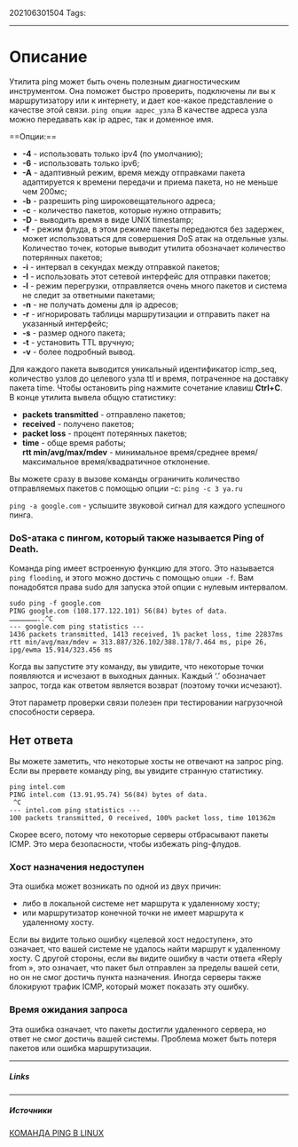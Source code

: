 202106301504
Tags:
___
# Описание

Утилита ping может быть очень полезным диагностическим инструментом. Она поможет быстро проверить, подключены ли вы к маршрутизатору или к интернету, и дает кое-какое представление о качестве этой связи.
`ping опции адрес_узла`
В качестве адреса узла можно передавать как ip адрес, так и доменное имя.

==Опции:==
-   **-4** - использовать только ipv4 (по умолчанию);
-   **-6** - использовать только ipv6;
-   **-A** - адаптивный режим, время между отправками пакета адаптируется к времени передачи и приема пакета, но не меньше чем 200мс;
-   **-b** - разрешить ping широковещательного адреса;
-   **-с** - количество пакетов, которые нужно отправить;
-   **-D** - выводить время в виде UNIX timestamp;
-   **-f** - режим флуда, в этом режиме пакеты передаются без задержек, может использоваться для совершения DoS атак на отдельные узлы. Количество точек, которые выводит утилита обозначает количество потерянных пакетов;
-   **-i** - интервал в секундах между отправкой пакетов;
-   **-I** - использовать этот сетевой интерфейс для отправки пакетов;
-   **-l** - режим перегрузки, отправляется очень много пакетов и система не следит за ответными пакетами;
-   **-n** - не получать домены для ip адресов;
-   **-r** - игнорировать таблицы маршрутизации и отправить пакет на указанный интерфейс;
-   **-s** - размер одного пакета;
-   **-t** - установить TTL вручную;
-   **-v** - более подробный вывод.


Для каждого пакета выводится уникальный идентификатор icmp_seq, количество узлов до целевого узла ttl и время, потраченное на доставку пакета time. Чтобы остановить ping нажмите сочетание клавиш **Ctrl+C**. В конце утилита вывела общую статистику:

-   **packets transmitted** - отправлено пакетов;
-   **received** - получено пакетов;
-   **packet loss** - процент потерянных пакетов;
-   **time** - обще время работы;  
    **rtt min/avg/max/mdev** - минимальное время/среднее время/максимальное время/квадратичное отклонение.

Вы можете сразу в вызове команды ограничить количество отправляемых пакетов с помощью опции -c:
`ping -c 3 ya.ru`

`ping -a google.com` - услышите звуковой сигнал для каждого успешного пинга.


### DoS-атака с пингом, который также называется Ping of Death.
Команда ping имеет встроенную функцию для этого. Это называется `ping flooding`, и этого можно достичь с помощью `опции -f`. Вам понадобятся права sudo для запуска этой опции с нулевым интервалом.

```shell
sudo ping -f google.com 
PING google.com (108.177.122.101) 56(84) bytes of data.
…………………..^C    
--- google.com ping statistics ---
1436 packets transmitted, 1413 received, 1% packet loss, time 22837ms
rtt min/avg/max/mdev = 313.887/326.102/388.178/7.464 ms, pipe 26, ipg/ewma 15.914/323.456 ms
 ```

Когда вы запустите эту команду, вы увидите, что некоторые точки появляются и исчезают в выходных данных. Каждый ‘.’ обозначает запрос, тогда как ответом является возврат (поэтому точки исчезают).

Этот параметр проверки связи полезен при тестировании нагрузочной способности сервера.

## Нет ответа
Вы можете заметить, что некоторые хосты не отвечают на запрос ping.
Если вы прервете команду ping, вы увидите странную статистику.
```shell
ping intel.com
PING intel.com (13.91.95.74) 56(84) bytes of data. 
 ^C
--- intel.com ping statistics ---
100 packets transmitted, 0 received, 100% packet loss, time 101362m
```
Скорее всего, потому что некоторые серверы отбрасывают пакеты ICMP. Это мера безопасности, чтобы избежать ping-флудов.

### Хост назначения недоступен

Эта ошибка может возникать по одной из двух причин:
-   либо в локальной системе нет маршрута к удаленному хосту;
-   или маршрутизатор конечной точки не имеет маршрута к удаленному хосту.

Если вы видите только ошибку «целевой хост недоступен», это означает, что вашей системе не удалось найти маршрут к удаленному хосту.
С другой стороны, если вы видите ошибку в части ответа «Reply from <IP>», это означает, что пакет был отправлен за пределы вашей сети, но он не смог достичь пункта назначения.
Иногда серверы также блокируют трафик ICMP, который может показать эту ошибку.	

### Время ожидания запроса

Эта ошибка означает, что пакеты достигли удаленного сервера, но ответ не смог достичь вашей системы. Проблема может быть потеря пакетов или ошибка маршрутизации.



___
##### Links


---
##### Источники
[КОМАНДА PING В LINUX](https://losst.ru/komanda-ping-v-linux)